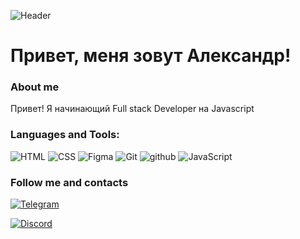 ![Header](https://github.com/Sozpai/Sozpai/blob/main/assets/kit.gif)

# Привет, меня зовут Александр!

### About me

Привет! Я начинающий Full stack Developer на Javascript

### Languages and Tools:

![HTML](https://img.shields.io/badge/-html5?style=for-the-badge&logo=html5&logoColor=rea&label=HTML5&labelColor=black&color=black) ![CSS](https://img.shields.io/badge/-CSS3?style=for-the-badge&logo=CSS3&logoColor=blue&label=CSS3&labelColor=black&color=black) ![Figma](https://img.shields.io/badge/-Figma?style=for-the-badge&logo=Figma&logoColor=green&label=Figma&labelColor=black&color=black) ![Git](https://img.shields.io/badge/-git?style=for-the-badge&logo=git&logoColor=white&label=GIT&labelColor=black&color=black) ![github](https://img.shields.io/badge/-github?style=for-the-badge&logo=github&logoColor=white&label=GITHUB&labelColor=black&color=black) ![JavaScript](https://img.shields.io/badge/-javascript?style=for-the-badge&logo=javascript&logoColor=yellow&label=JS&labelColor=black&color=black)

### Follow me and contacts

[![Telegram](https://img.shields.io/badge/-telegram?style=for-the-badge&logo=telegram&logoColor=blue&label=TELEGRAM&labelColor=black&color=black)](https://t.me/Sozpai)

[![Discord](https://img.shields.io/badge/-discord?style=for-the-badge&logo=discord&logoColor=%237289DA&label=Discord&labelColor=black&color=black)](https://discordapp.com/users/698423595264638986/)
